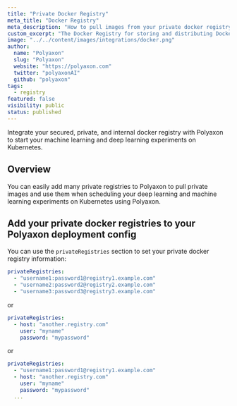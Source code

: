 ```yaml
---
title: "Private Docker Registry"
meta_title: "Docker Registry"
meta_description: "How to pull images from your private docker registry. Use your secured, private, and internal docker registry to start your machine learning and deep learning experiments on Kubernetes on Polyaxon."
custom_excerpt: "The Docker Registry for storing and distributing Docker images."
image: "../../content/images/integrations/docker.png"
author:
  name: "Polyaxon"
  slug: "Polyaxon"
  website: "https://polyaxon.com"
  twitter: "polyaxonAI"
  github: "polyaxon"
tags: 
  - registry
featured: false
visibility: public
status: published
---
```


Integrate your secured, private, and internal docker registry with Polyaxon to start your machine learning and deep learning experiments on Kubernetes.

## Overview

You can easily add many private registries to Polyaxon to pull private images and use them when scheduling your deep learning and machine learning experiments on Kubernetes using Polyaxon.

## Add your private docker registries to your Polyaxon deployment config

You can use the `privateRegistries` section to set your private docker registry information:

```yaml
privateRegistries:
  - "username1:password1@registry1.example.com"
  - "username2:password2@registry2.example.com"
  - "username3:password3@registry3.example.com"
```

or 

```yaml
privateRegistries:
  - host: "another.registry.com"
    user: "myname"
    password: "mypassword"
```

or 
```yaml
privateRegistries:
  - "username1:password1@registry1.example.com"
  - host: "another.registry.com"
    user: "myname"
    password: "mypassword"
  ... 
```

